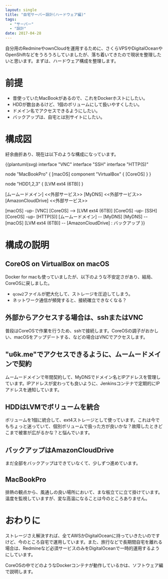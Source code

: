 ```yaml
---
layout: single
title: "自宅サーバー設計(ハードウェア編)"
tags:
  - "サーバー"
  - "設計"
date: 2017-04-28
---
```


自分用のRedmineやownCloudを運用するために、さくらVPSやDigitalOceanやOpenShiftなどをうろうろしていましたが、落ち着いてきたので現状を整理したいと思います。まずは、ハードウェア構成を整理します。

# 前提

- 昔使っていたMacBookがあるので、これをDockerホストにしたい。
- HDDが数台あるけど、1個のボリュームにして扱いやすくしたい。
- ドメイン名でアクセスできるようにしたい。
- バックアップは、自宅とは別サイトにしたい。

# 構成図

紆余曲折あり、現在は以下のような構成になっています。

{{plantuml(svg)
interface "VNC"
interface "SSH"
interface "HTTP(S)"

node "MacBookPro" {
    [macOS]
    component "VirtualBox" {
        [CoreOS]
    }
}

node "HDD1,2,3" {
    [LVM ext4 (6TB)]
}

[ムームードメイン] <<外部サービス>>
[MyDNS] <<外部サービス>>
[AmazonCloudDrive] <<外部サービス>>

[macOS] -up- [VNC]
[CoreOS] --> [LVM ext4 (6TB)]
[CoreOS] -up- [SSH]
[CoreOS] -up- [HTTP(S)]
[ムームードメイン] -- [MyDNS]
[MyDNS] -- [macOS]
[LVM ext4 (6TB)] -- [AmazonCloudDrive] : バックアップ
}}

# 構成の説明

## CoreOS on VirtualBox on macOS

Docker for macも使っていましたが、以下のような不安定さがあり、結局、CoreOSに戻しました。

- `qcow2`ファイルが肥大化して、ストレージを圧迫してしまう。
- ネットワーク通信が頻発すると、接続確立できなくなる？

## 外部からアクセスする場合は、sshまたはVNC

普段はCoreOSで作業を行うため、sshで接続します。CoreOSの調子がおかしい、macOSをアップデートする、などの場合はVNCでアクセスします。

## "u6k.me"でアクセスできるように、ムームードメインで契約

ムームードメインで年間契約して、MyDNSでドメイン名とIPアドレスを管理しています。IPアドレスが変わっても良いように、Jenkinsコンテナで定期的にIPアドレスを通知しています。

## HDDはLVMでボリュームを統合

ボリュームを1個に統合して、ext4ストレージとして使っています。これは今でもちょっと迷っていて、個別ボリュームで扱った方が良いかな？故障したときどこまで被害が広がるかな？と悩んでいます。

## バックアップはAmazonCloudDrive

まだ全部をバックアップはできていなくて、少しずつ進めています。

## MacBookPro

排熱の観点から、風通しの良い場所において、まな板立てに立て掛けています。温度を監視していますが、変な高温になることは今のところありません。

# おわりに

ストレージさえ解決すれば、全てAWSかDigitalOceanに持っていきたいのですけど、今のところ自宅で運用しています。また、旅行などで長期間自宅を離れる場合は、Redmineなど必須サービスのみをDigitalOceanで一時的運用するようにしています。

CoreOSの中でどのようなDockerコンテナが動作しているかは、ソフトウェア編で説明します。
